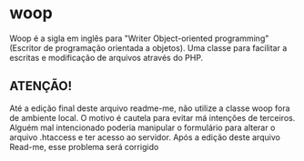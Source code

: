 # woop
Woop é a sigla em inglês para "Writer Object-oriented programming" (Escritor de programação orientada a objetos). Uma classe para facilitar a escritas e modificação de arquivos através do PHP.

## ATENÇÃO!
Até a edição final deste arquivo readme-me, não utilize a classe woop fora de ambiente local. O motivo é cautela para evitar má intenções de terceiros. Alguém mal intencionado poderia manipular o formulário para alterar o arquivo .htaccess e ter acesso ao servidor. Após a edição deste arquivo Read-me, esse problema será corrigido
